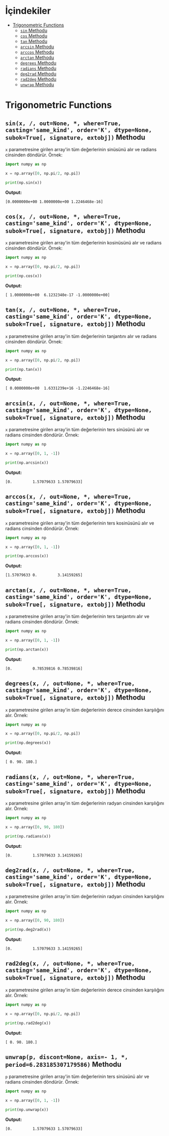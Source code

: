 # İçindekiler

- [Trigonometric Functions](#1)
    - [`sin` Methodu](#1.1)
    - [`cos` Methodu](#1.2)
    - [`tan` Methodu](#1.3)
    - [`arcsin` Methodu](#1.4)
    - [`arccos` Methodu](#1.5)
    - [`arctan` Methodu](#1.6)
    - [`degrees` Methodu](#1.7)
    - [`radians` Methodu](#1.8)
    - [`deg2rad` Methodu](#1.9)
    - [`rad2deg` Methodu](#1.10)
    - [`unwrap` Methodu](#1.11)

<h1 id="1">Trigonometric Functions</h1>

<h2 id="1.1"><code>sin(x, /, out=None, *, where=True, casting='same_kind', order='K', dtype=None, subok=True[, signature, extobj])</code> Methodu</h2>

`x` parametresine girilen array'in tüm değerlerinin sinüsünü alır ve radians cinsinden döndürür. Örnek:
```py
import numpy as np

x = np.array([0, np.pi/2, np.pi])

print(np.sin(x))
```
**Output:**
```
[0.0000000e+00 1.0000000e+00 1.2246468e-16]
```

<h2 id="1.2"><code>cos(x, /, out=None, *, where=True, casting='same_kind', order='K', dtype=None, subok=True[, signature, extobj])</code> Methodu</h2>

`x` parametresine girilen array'in tüm değerlerinin kosinüsünü alır ve radians cinsinden döndürür. Örnek:
```py
import numpy as np

x = np.array([0, np.pi/2, np.pi])

print(np.cos(x))
```
**Output:**
```
[ 1.0000000e+00  6.1232340e-17 -1.0000000e+00]
```

<h2 id="1.3"><code>tan(x, /, out=None, *, where=True, casting='same_kind', order='K', dtype=None, subok=True[, signature, extobj])</code> Methodu</h2>

`x` parametresine girilen array'in tüm değerlerinin tanjantını alır ve radians cinsinden döndürür. Örnek:
```py
import numpy as np

x = np.array([0, np.pi/2, np.pi])

print(np.tan(x))
```
**Output:**
```
[ 0.0000000e+00  1.6331239e+16 -1.2246468e-16]
```

<h2 id="1.4"><code>arcsin(x, /, out=None, *, where=True, casting='same_kind', order='K', dtype=None, subok=True[, signature, extobj])</code> Methodu</h2>

`x` parametresine girilen array'in tüm değerlerinin ters sinüsünü alır ve radians cinsinden döndürür. Örnek:
```py
import numpy as np

x = np.array([0, 1, -1])

print(np.arcsin(x))
```
**Output:**
```
[0.         1.57079633 1.57079633]
```

<h2 id="1.5"><code>arccos(x, /, out=None, *, where=True, casting='same_kind', order='K', dtype=None, subok=True[, signature, extobj])</code> Methodu</h2>

`x` parametresine girilen array'in tüm değerlerinin ters kosinüsünü alır ve radians cinsinden döndürür. Örnek:
```py
import numpy as np

x = np.array([0, 1, -1])

print(np.arccos(x))
```
**Output:**
```
[1.57079633 0.         3.14159265]
```

<h2 id="1.6"><code>arctan(x, /, out=None, *, where=True, casting='same_kind', order='K', dtype=None, subok=True[, signature, extobj])</code> Methodu</h2>

`x` parametresine girilen array'in tüm değerlerinin ters tanjantını alır ve radians cinsinden döndürür. Örnek:
```py
import numpy as np

x = np.array([0, 1, -1])

print(np.arctan(x))
```
**Output:**
```
[0.         0.78539816 0.78539816]
```

<h2 id="1.7"><code>degrees(x, /, out=None, *, where=True, casting='same_kind', order='K', dtype=None, subok=True[, signature, extobj])</code> Methodu</h2>

`x` parametresine girilen array'in tüm değerlerinin derece cinsinden karşılığını alır. Örnek:
```py
import numpy as np

x = np.array([0, np.pi/2, np.pi])

print(np.degrees(x))
```
**Output:**
```
[ 0. 90. 180.]
```

<h2 id="1.8"><code>radians(x, /, out=None, *, where=True, casting='same_kind', order='K', dtype=None, subok=True[, signature, extobj])</code> Methodu</h2>

`x` parametresine girilen array'in tüm değerlerinin radyan cinsinden karşılığını alır. Örnek:
```py
import numpy as np

x = np.array([0, 90, 180])

print(np.radians(x))
```
**Output:**
```
[0.         1.57079633 3.14159265]
```

<h2 id="1.9"><code>deg2rad(x, /, out=None, *, where=True, casting='same_kind', order='K', dtype=None, subok=True[, signature, extobj])</code> Methodu</h2>

`x` parametresine girilen array'in tüm değerlerinin radyan cinsinden karşılığını alır. Örnek:
```py
import numpy as np

x = np.array([0, 90, 180])

print(np.deg2rad(x))
```
**Output:**
```
[0.         1.57079633 3.14159265]
```

<h2 id="1.10"><code>rad2deg(x, /, out=None, *, where=True, casting='same_kind', order='K', dtype=None, subok=True[, signature, extobj])</code> Methodu</h2>

`x` parametresine girilen array'in tüm değerlerinin derece cinsinden karşılığını alır. Örnek:
```py
import numpy as np

x = np.array([0, np.pi/2, np.pi])

print(np.rad2deg(x))
```
**Output:**
```
[ 0. 90. 180.]
```

<h2 id="1.11"><code>unwrap(p, discont=None, axis=- 1, *, period=6.283185307179586)</code> Methodu</h2>

`p` parametresine girilen array'in tüm değerlerinin ters sinüsünü alır ve radians cinsinden döndürür. Örnek:
```py
import numpy as np

x = np.array([0, 1, -1])

print(np.unwrap(x))
```
**Output:**
```
[0.         1.57079633 1.57079633]
```